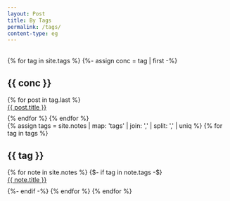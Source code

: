 ```yaml
---
layout: Post
title: By Tags
permalink: /tags/
content-type: eg
---
```



<br>
<div>
{% for tag in site.tags %}
  {%- assign conc = tag | first -%}
    <h2 id="{{ conc }}">{{ conc }}</h2>
    {% for post in tag.last %} 
      <li id="category-content" style="padding-bottom: 0.6em; list-style: none;"><a href="{{post.url}}">{{ post.title }}</a></li>
    {% endfor %}
{% endfor %}
</div>
<div>
{% assign tags =  site.notes | map: 'tags' | join: ','  | split: ',' | uniq %}
{% for tag in tags %}
  <h2 id="{{ tag }}">{{ tag }}</h2>
  {% for note in site.notes %} 
    {$- if tag in note.tags -$}
      <li id="category-content" style="padding-bottom: 0.6em; list-style: none;"><a href="{{note.url}}">{{ note.title }}</a></li>
    {%- endif -%}
  {% endfor %}
{% endfor %}
</div>
<br/>
<br/>